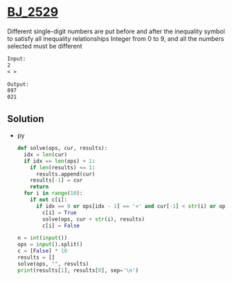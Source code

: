 # [BJ_2529](https://acmicpc.net/problem/2529)

Different single-digit numbers are put before and after the inequality symbol to satisfy all inequality relationships
Integer from 0 to 9, and all the numbers selected must be different

```txt
Input:
2
< >

Output:
897
021
```

## Solution

* py

  ```py
  def solve(ops, cur, results):
    idx = len(cur)
    if idx == len(ops) + 1:
      if len(results) <= 1:
        results.append(cur)
      results[-1] = cur
      return
    for i in range(10):
      if not c[i]:
        if idx == 0 or ops[idx - 1] == '<' and cur[-1] < str(i) or ops[idx - 1] == '>' and cur[-1] > str(i):
          c[i] = True
          solve(ops, cur + str(i), results)
          c[i] = False

  n = int(input())
  ops = input().split()
  c = [False] * 10
  results = []
  solve(ops, "", results)
  print(results[1], results[0], sep='\n')
  ```
